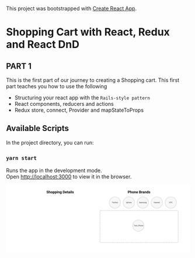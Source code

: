 This project was bootstrapped with [Create React App](https://github.com/facebook/create-react-app).

# Shopping Cart with React, Redux and React DnD
## PART 1
This is the first part of our journey to creating a Shopping cart. This first part teaches you how to use the following 
- Structuring your react app with the `Rails-style pattern`
- React components, reducers and actions
- Redux store, connect, Provider and mapStateToProps


## Available Scripts

In the project directory, you can run:

### `yarn start`

Runs the app in the development mode.<br />
Open [http://localhost:3000](http://localhost:3000) to view it in the browser.

![](public/images/shoppingCart.png)

